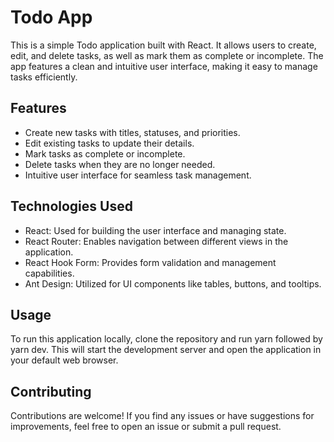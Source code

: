 # Todo App

This is a simple Todo application built with React. It allows users to create, edit, and delete tasks, as well as mark them as complete or incomplete. The app features a clean and intuitive user interface, making it easy to manage tasks efficiently.

## Features

-   Create new tasks with titles, statuses, and priorities.
-   Edit existing tasks to update their details.
-   Mark tasks as complete or incomplete.
-   Delete tasks when they are no longer needed.
-   Intuitive user interface for seamless task management.

## Technologies Used

-   React: Used for building the user interface and managing state.
-   React Router: Enables navigation between different views in the application.
-   React Hook Form: Provides form validation and management capabilities.
-   Ant Design: Utilized for UI components like tables, buttons, and tooltips.

## Usage

To run this application locally, clone the repository and run yarn followed by yarn dev. This will start the development server and open the application in your default web browser.

## Contributing

Contributions are welcome! If you find any issues or have suggestions for improvements, feel free to open an issue or submit a pull request.
